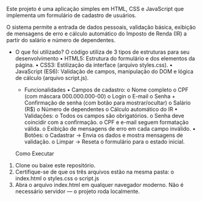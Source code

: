 Este projeto é uma aplicação simples em HTML, CSS e JavaScript que implementa um formulário de cadastro de usuários.

O sistema permite a entrada de dados pessoais, validação básica, exibição de mensagens de erro e cálculo automático do Imposto de Renda (IR) a partir do salário e número de dependentes.
- O que foi utilizado?
	O código utiliza de 3 tipos de estruturas para seu desenvolvimento
•	HTML5: Estrutura do formulário e dos elementos da página.
•	CSS3: Estilização da interface (arquivo styles.css).
•	JavaScript (ES6): Validação de campos, manipulação do DOM e lógica de cálculo (arquivo script.js).

  - Funcionalidades
  •	Campos de cadastro:
o	Nome completo
o	CPF (com máscara 000.000.000-00)
o	Login
o	E-mail
o	Senha + Confirmação de senha (com botão para mostrar/ocultar)
o	Salário (R$)
o	Número de dependentes
o	Cálculo automático do IR
  •	Validações:
o	Todos os campos são obrigatórios.
o	Senha deve coincidir com a confirmação.
o	CPF e e-mail seguem formatação válida.
o	Exibição de mensagens de erro em cada campo inválido.
  •	Botões:
o	Cadastrar → Envia os dados e mostra mensagens de validação.
o	Limpar → Reseta o formulário para o estado inicial.

  Como Executar
1.	Clone ou baixe este repositório.
2.	Certifique-se de que os três arquivos estão na mesma pasta:
o	index.html
o	styles.css
o	script.js
3.	Abra o arquivo index.html em qualquer navegador moderno.
Não é necessário servidor — o projeto roda localmente.
